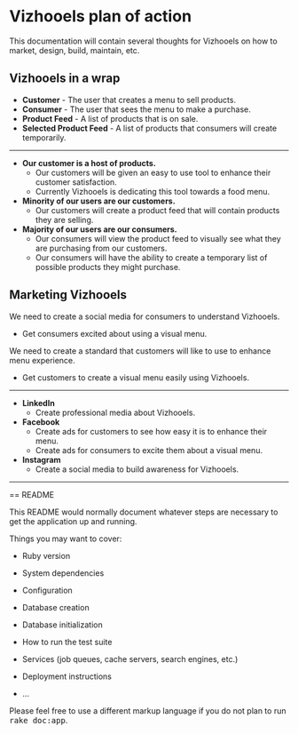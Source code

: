 # Vizhooels plan of action

This documentation will contain several thoughts for Vizhooels on how to market, design, build, maintain, etc.

## Vizhooels in a wrap

- **Customer** - The user that creates a menu to sell products.
- **Consumer** - The user that sees the menu to make a purchase.
- **Product Feed** - A list of products that is on sale.
- **Selected Product Feed** - A list of products that consumers will create temporarily.

---

- **Our customer is a host of products.**
  - Our customers will be given an easy to use tool to enhance their customer satisfaction.
  - Currently Vizhooels is dedicating this tool towards a food menu.
- **Minority of our users are our customers.**
  - Our customers will create a product feed that will contain products they are selling.
- **Majority of our users are our consumers.**
  - Our consumers will view the product feed to visually see what they are purchasing from our customers.
  - Our consumers will have the ability to create a temporary list of possible products they might purchase.

## Marketing Vizhooels

We need to create a social media for consumers to understand Vizhooels.

  - Get consumers excited about using a visual menu.

We need to create a standard that customers will like to use to enhance menu experience.

  - Get customers to create a visual menu easily using Vizhooels.

---

- **LinkedIn**
  - Create professional media about Vizhooels.
- **Facebook**
  - Create ads for customers to see how easy it is to enhance their menu.
  - Create ads for consumers to excite them about a visual menu.
- **Instagram**
  - Create a social media to build awareness for Vizhooels.

------------------------
== README

This README would normally document whatever steps are necessary to get the
application up and running.

Things you may want to cover:

* Ruby version

* System dependencies

* Configuration

* Database creation

* Database initialization

* How to run the test suite

* Services (job queues, cache servers, search engines, etc.)

* Deployment instructions

* ...


Please feel free to use a different markup language if you do not plan to run
<tt>rake doc:app</tt>.
